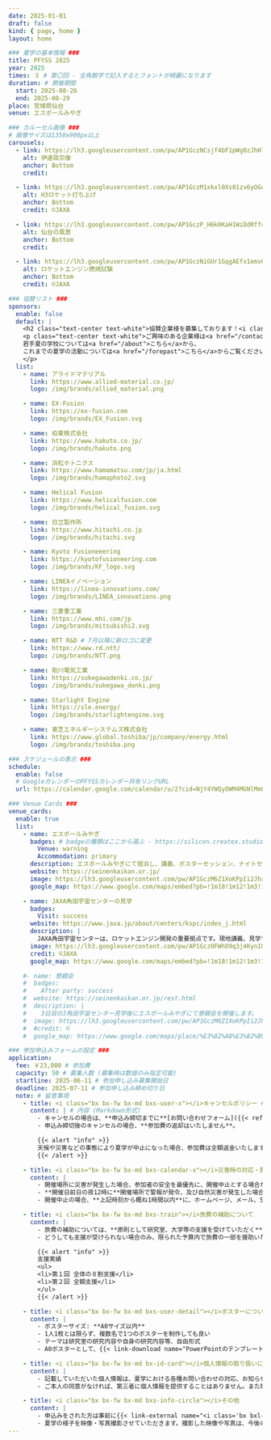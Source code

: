```yaml
---
date: 2025-01-01
draft: false
kind: { page, home }
layout: home

### 夏学の基本情報 ###
title: PFYSS 2025
year: 2025
times: ３ # 第〇回 - 全角数字で記入するとフォントが綺麗になります
duration: # 開催期間
  start: 2025-08-26
  end: 2025-08-29
place: 宮城県仙台
venue: エスポールみやぎ

### カルーセル画像 ###
# 画像サイズは1350x900px以上
carousels:
  - link: https://lh3.googleusercontent.com/pw/AP1GczNCsjf4bF1pWg0zJhHl4Ttqr1N8A0pUG8WXwNp9ap4xiT56_5_slJyfmtPNg0iM3dgSZzofG8xzmaGzn_3w0E-_-B-aeidHUZl2cfnhXeUHLSA8uvE=w2400
    alt: 伊達政宗像
    anchor: Bottom
    credit:

  - link: https://lh3.googleusercontent.com/pw/AP1GczM1xkxl0Xs01zv6yOGoBxBncwum7AXtLdYqCzbCUyhymoEhBmWHIMFu3t9Us8S3cHkpPzJHc-CaNPbVc97Ff7V_3xOHdlBoJkGvm9cpj521lDd_4T0=w2400
    alt: H3ロケット打ち上げ
    anchor: Bottom
    credit: ©JAXA

  - link: https://lh3.googleusercontent.com/pw/AP1GczP_H6k0KaH1WiDdRff46pbQqdTuYIZJYTjI8oDSFN6e45ShORTG-g_ML0MziOg-FPG8hqvrrhXycvBSek6KJKZQe9y1p-yaPY8-ynZ4zeTf6K9byrM=w2400
    alt: 仙台の風景
    anchor: Bottom
    credit:

  - link: https://lh3.googleusercontent.com/pw/AP1GczNiGUr1GqgAEfx1emvOdXhi6pie2hC6g_oHS5LkjvDrE3hjhG4f4pOQbiefif_IN6UAJVGhDCMO3hjJgfuOD-FcGTfSe49ECVeO2NyTgmchh4xDhq0=w2400
    alt: ロケットエンジン燃焼試験
    anchor: Bottom
    credit: ©JAXA

### 協賛リスト ###
sponsors:
  enable: false
  default: |
    <h2 class="text-center text-white">協賛企業様を募集しております！<i class="bx bxs-megaphone bx-tada"></i></h2>
    <p class="text-center text-white">ご興味のある企業様は<a href="/contact">お問い合わせフォーム</a>からご連絡ください。</br>
    若手夏の学校については<a href="/about">こちら</a>から、
    これまでの夏学の活動については<a href="/forepast">こちら</a>からご覧ください。
    </p>
  list:
    - name: アライドマテリアル
      link: https://www.allied-material.co.jp/
      logo: /img/brands/allied_material.png

    - name: EX-Fusion
      link: https://ex-fusion.com
      logo: /img/brands/EX_Fusion.svg

    - name: 伯東株式会社
      link: https://www.hakuto.co.jp/
      logo: /img/brands/hakuto.png

    - name: 浜松ホトニクス
      link: https://www.hamamatsu.com/jp/ja.html
      logo: /img/brands/hamaphoto2.svg

    - name: Helical Fusion
      link: https://www.helicalfusion.com
      logo: /img/brands/helical_fusion.svg

    - name: 日立製作所
      link: https://www.hitachi.co.jp
      logo: /img/brands/hitachi.svg

    - name: Kyoto Fusioneeering
      link: https://kyotofusioneering.com
      logo: /img/brands/KF_logo.svg

    - name: LINEAイノベーション
      link: https://linea-innovations.com/
      logo: /img/brands/LINEA_innovations.png

    - name: 三菱重工業
      link: https://www.mhi.com/jp
      logo: /img/brands/mitsubishi2.svg

    - name: NTT R&D # 7月以降に新ロゴに変更
      link: https://www.rd.ntt/
      logo: /img/brands/NTT.png

    - name: 助川電気工業
      link: https://sukegawadenki.co.jp/
      logo: /img/brands/sukegawa_denki.png

    - name: Starlight Engine
      link: https://sle.energy/
      logo: /img/brands/starlightengine.svg

    - name: 東芝エネルギーシステムズ株式会社
      link: https://www.global.toshiba/jp/company/energy.html
      logo: /img/brands/toshiba.png

### スケジュールの表示 ###
schedule:
  enable: false
  # GoogleカレンダーのPFYSSカレンダー共有リンクURL
  url: https://calendar.google.com/calendar/u/2?cid=NjY4YWQyOWM4MGNlMmQ4ZThkZTUzNWZiMjExYmNlNGEwMGQzN2E1MzEzMDU5MzUwM2E3MDE0NWFhY2U1ZDQwN0Bncm91cC5jYWxlbmRhci5nb29nbGUuY29t

### Venue Cards ###
venue_cards:
  enable: true
  list:
    - name: エスポールみやぎ
      badges: # badgeの種類はここから選ぶ - https://silicon.createx.studio/components/badges.html
        Venue: warning
        Accommodation: primary
      description: エスポールみやぎにて宿泊し、講義、ポスターセッション、ナイトセッション、懇親会を行います。
      website: https://seinenkaikan.or.jp/
      image: https://lh3.googleusercontent.com/pw/AP1GczM6Z1XoKPpIi2JhaV_5K0BJe2zNeHrpX5aQqAhrm5VsVAZ20hHYGvv0pRx9TJmWpIMUrwaVWNfyjxCt1g3Yb3z-KRFBTn6qKUNPz05KIbW6UL1vIIM=w2400
      google_map: https://www.google.com/maps/embed?pb=!1m18!1m12!1m3!1d7929.127780628486!2d140.9009443264681!3d38.27557533709355!2m3!1f0!2f0!3f0!3m2!1i1024!2i768!4f13.1!3m3!1m2!1s0x5f8987bc5bab1f05%3A0xda92e5f4a8ad555d!2z44Ko44K544Od44O844Or44G_44KE44GOKOWuruWfjuecjOmdkuW5tOS8mumkqCk!5e0!3m2!1sja!2sjp!4v1748602174342!5m2!1sja!2sjp

    - name: JAXA角田宇宙センターの見学
      badges:
        Visit: success
      website: https://www.jaxa.jp/about/centers/kspc/index_j.html
      description: |
        JAXA角田宇宙センターは、ロケットエンジン開発の重要拠点です。現地講義、見学ツアーを行い、普段の見学ではわからない詳しいところまで解説していただきます。
      image: https://lh3.googleusercontent.com/pw/AP1GczOFWhO9q3j4KynIQsnONLIDGqBdjWDcShFq2oBuEUEWTWhxp0HIkPIlvVncaagghM53Mg5fV25CQfylKcrqqrjMd0CRn79NLt-a83AZfXRjnrhHYiA=w2400
      credit: ©JAXA
      google_map: https://www.google.com/maps/embed?pb=!1m18!1m12!1m3!1d76648.96816819947!2d140.683070291041!3d38.03805079237342!2m3!1f0!2f0!3f0!3m2!1i1024!2i768!4f13.1!3m3!1m2!1s0x5f8a1570726f5fbb%3A0x1f3a6f1223998219!2z6KeS55Sw5a6H5a6Z44K744Oz44K_44O8!5e0!3m2!1sja!2sjp!4v1748602343239!5m2!1sja!2sjp

    #- name: 懇親会
    #  badges:
    #    After party: success
    #  website: https://seinenkaikan.or.jp/rest.html
    #  description: |
    #    3日目のJ角田宇宙センター見学後にエスポールみやぎにて懇親会を開催します。
    #  image: https://lh3.googleusercontent.com/pw/AP1GczM6Z1XoKPpIi2JhaV_5K0BJe2zNeHrpX5aQqAhrm5VsVAZ20hHYGvv0pRx9TJmWpIMUrwaVWNfyjxCt1g3Yb3z-KRFBTn6qKUNPz05KIbW6UL1vIIM=w2400
    #  #credit: ©
    #  google_map: https://www.google.com/maps/place/%E3%82%A8%E3%82%B9%E3%83%9D%E3%83%BC%E3%83%AB%E3%81%BF%E3%82%84%E3%81%8E(%E5%AE%AE%E5%9F%8E%E7%9C%8C%E9%9D%92%E5%B9%B4%E4%BC%9A%E9%A4%A8)/@38.2772634,140.9045082,17z/data=!4m9!3m8!1s0x5f8987bc5bab1f05:0xda92e5f4a8ad555d!5m2!4m1!1i2!8m2!3d38.2772634!4d140.9070831!16s%2Fg%2F1tl1n7yw?authuser=0&entry=ttu&g_ep=EgoyMDI1MDEyMS4wIKXMDSoASAFQAw%3D%3D

### 参加申込みフォームの設定 ###
application:
  fee: ￥23,000 # 参加費
  capacity: 50 # 募集人数 (募集時は数値のみ指定可能)
  startline: 2025-06-11 # 参加申し込み募集開始日
  deadline: 2025-07-11 # 参加申し込み締め切り日
  note: # 留意事項
    - title: <i class="bx bx-fw bx-md bxs-user-x"></i>キャンセルポリシー # 注意タイトル (html形式)
      content: | # 内容 (Markdown形式)
        - キャンセルの場合は、**申込み締切までに**[お問い合わせフォーム]({{< ref "/contact" >}})、または受付完了メールに返信する形でご連絡ください。
        - 申込み締切後のキャンセルの場合、**参加費の返却はいたしません**。

        {{< alert "info" >}}
        天候や災害などの事態により夏学が中止になった場合、参加費は全額返金いたします。
        {{< /alert >}}

    - title: <i class="bx bx-fw bx-md bxs-calendar-x"></i>災害時の対応・開催中止判断
      content: |
        - 開催場所に災害が発生した場合、参加者の安全を最優先に、開催中止とする場合があります。
        - **開催日前日の夜12時に**開催場所で警報が発令、及び自然災害が発生した場合、開催中止とします。
        - 開催中止の場合、**上記時刻から概ね1時間以内**に、ホームページ、メール、SNS(Discord、Twitter、Line等)にて連絡いたします。

    - title: <i class="bx bx-fw bx-md bxs-train"></i>旅費の補助について
      content: |
        - 旅費の補助については、**原則として研究室、大学等の支援を受けていただく**こととなります。
        - どうしても支援が受けられない場合のみ、限られた予算内で旅費の一部を援助いたしますので、申込みフォームにて旅費補助「**必要**」を選択し、その理由をご記入ください。

        {{< alert "info" >}}
        支援実績
        <ul>
        <li>第１回 全体の８割支援</li>
        <li>第２回 全額支援</li>
        </ul>
        {{< /alert >}}

    - title: <i class="bx bx-fw bx-md bxs-user-detail"></i>ポスターについて
      content: |
        - ポスターサイズ: **A0サイズ以内**
        - 1人1枚とは限らず、複数名で1つのポスターを制作しても良い
        - テーマは研究室の研究内容や自身の研究内容等、自由形式
        - A0ポスターとして、{{< link-download name="PowerPointのテンプレート" src="https://drive.google.com/uc?export=download&id=1snER2uDq1vXbW3EqtvkQ2R0IPWgKFiCj" >}}を用意しています。また、{{< link-download name="夏学のロゴ" src="https://drive.google.com/uc?export=download&id=1A-urydv6NHkl7Rnr5t8I4AO_hP9yrGXC" >}}も用意しておりますので、ご自由にお使いください。

    - title: <i class="bx bx-fw bx-md bx-id-card"></i>個人情報の取り扱いについて
      content: |
        - 記載していただいた個人情報は、夏学における各種お問い合わせの対応、お知らせ等、業務を円滑に行うために利用いたします。
        - ご本人の同意がなければ、第三者に個人情報を提供することはありません。また取得した個人情報は、紛失や漏洩等が発生しないよう積極的な安全対策を実施いたします。

    - title: <i class="bx bx-fw bx-md bxs-info-circle"></i>その他
      content: |
        - 申込みをされた方は事前に{{< link-external name="<i class='bx bxl-discord-alt'></i>Discordサーバー" link="https://discord.gg/BTaVFm7F3k" >}}に**必ず**ご参加いただき、**表示名を本名**にしていただくようお願いいたします。
        - 夏学の様子を映像・写真撮影させていただきます。撮影した映像や写真は、今後のイベント開催時、ホームページ、SNS、イベントの告知等に使用させていただきます。
---
```


<!-- 中止連絡などのアラートを表示したい場合は以下をアンコメント -->
<!-- {{< alert type="block" class="mt-3 mb-0" >}}
中止連絡
{{< /alert >}} -->
